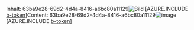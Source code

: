 <span data-ttu-id="2e4c2-101">Inhalt: 63ba9e28-69d2-4d4a-8416-a6bc80a11129![Bild](018af777-ee79-4a6a-8754-a3a78b415e26.png)
[AZURE.INCLUDE [b-token](1f9dd6f8-444f-4787-a4f1-e5e1b007ef09.md)]</span><span class="sxs-lookup"><span data-stu-id="2e4c2-101">Content: 63ba9e28-69d2-4d4a-8416-a6bc80a11129![image](018af777-ee79-4a6a-8754-a3a78b415e26.png)
[AZURE.INCLUDE [b-token](1f9dd6f8-444f-4787-a4f1-e5e1b007ef09.md)]</span></span>
